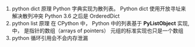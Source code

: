 1. python dict 原理
   Python 字典实现为散列表。
   Python dict 使用开放寻址来解决散列冲突
   Python 3.6 之后是 OrderedDict
2. python list 原理
   在 CPython 中， Python 中的列表基于 **PyListObject** 实现, 中， 是指针的数组（arrays of pointers）
   元组的标准实现也只是一个数组
3. python 循环引用会不会内存泄漏

